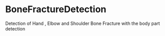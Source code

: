 # BoneFractureDetection
Detection of Hand , Elbow and Shoulder Bone Fracture with the body part detection
